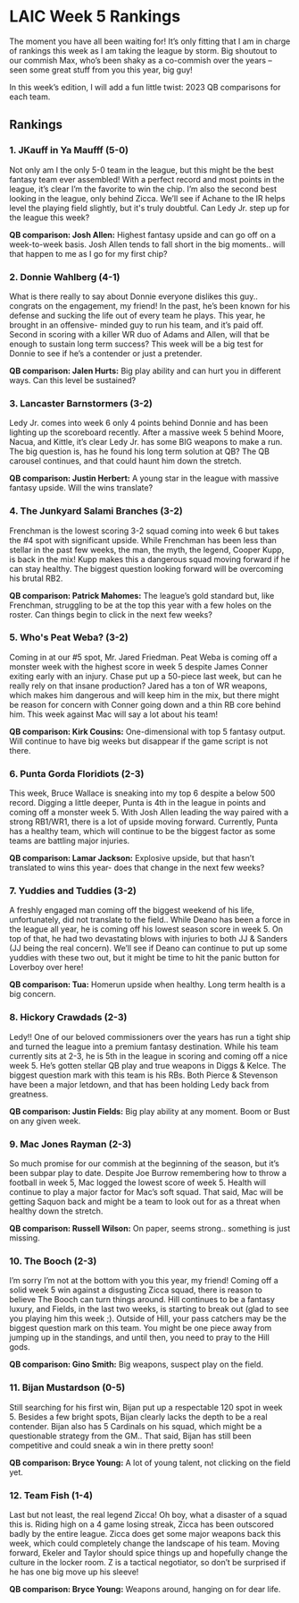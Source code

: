 # LAIC Week 5 Rankings

The moment you have all been waiting for! It’s only fitting that I am in charge of rankings this
week as I am taking the league by storm. Big shoutout to our commish Max, who’s been shaky
as a co-commish over the years – seen some great stuff from you this year, big guy!

In this week’s edition, I will add a fun little twist: 2023 QB comparisons for each team.

## Rankings

### 1. JKauff in Ya Maufff (5-0)

Not only am I the only 5-0 team in the league, but this might
be the best fantasy team ever assembled! With a perfect record and most points in the
league, it’s clear I’m the favorite to win the chip. I’m also the second best looking in the
league, only behind Zicca. We’ll see if Achane to the IR helps level the playing field
slightly, but it's truly doubtful. Can Ledy Jr. step up for the league this week?

**QB comparison: Josh Allen:** Highest fantasy upside and can go off on a week-to-week basis.
Josh Allen tends to fall short in the big moments.. will that happen to me as I go for my first
chip?

### 2. Donnie Wahlberg (4-1)

What is there really to say about Donnie everyone dislikes this
guy.. congrats on the engagement, my friend! In the past, he’s been known for his defense
and sucking the life out of every team he plays. This year, he brought in an offensive-
minded guy to run his team, and it’s paid off. Second in scoring with a killer WR duo of
Adams and Allen, will that be enough to sustain long term success? This week will be a
big test for Donnie to see if he’s a contender or just a pretender.

**QB comparison: Jalen Hurts:** Big play ability and can hurt you in different ways. Can this
level be sustained?

### 3. Lancaster Barnstormers (3-2)

Ledy Jr. comes into week 6 only 4 points behind Donnie
and has been lighting up the scoreboard recently. After a massive week 5 behind Moore,
Nacua, and Kittle, it’s clear Ledy Jr. has some BIG weapons to make a run. The big
question is, has he found his long term solution at QB? The QB carousel continues, and
that could haunt him down the stretch.

**QB comparison: Justin Herbert:** A young star in the league with massive fantasy upside. Will
the wins translate?

### 4. The Junkyard Salami Branches (3-2)

Frenchman is the lowest scoring 3-2 squad
coming into week 6 but takes the #4 spot with significant upside. While Frenchman has
been less than stellar in the past few weeks, the man, the myth, the legend, Cooper Kupp,
is back in the mix! Kupp makes this a dangerous squad moving forward if he can stay
healthy. The biggest question looking forward will be overcoming his brutal RB2.

**QB comparison: Patrick Mahomes:** The league’s gold standard but, like Frenchman, struggling to
be at the top this year with a few holes on the roster. Can things begin to click in the next few
weeks?

### 5. Who's Peat Weba? (3-2)

Coming in at our #5 spot, Mr. Jared Friedman. Peat Weba is
coming off a monster week with the highest score in week 5 despite James Conner
exiting early with an injury. Chase put up a 50-piece last week, but can he really rely on
that insane production? Jared has a ton of WR weapons, which makes him dangerous and
will keep him in the mix, but there might be reason for concern with Conner going down
and a thin RB core behind him. This week against Mac will say a lot about his team!

**QB comparison: Kirk Cousins:** One-dimensional with top 5 fantasy output. Will continue to
have big weeks but disappear if the game script is not there.

### 6. Punta Gorda Floridiots (2-3)

This week, Bruce Wallace is sneaking into my top 6
despite a below 500 record. Digging a little deeper, Punta is 4th in the league in points
and coming off a monster week 5. With Josh Allen leading the way paired with a strong
RB1/WR1, there is a lot of upside moving forward. Currently, Punta has a healthy team,
which will continue to be the biggest factor as some teams are battling major injuries.

**QB comparison: Lamar Jackson:** Explosive upside, but that hasn’t translated to wins this year-
does that change in the next few weeks?

### 7. Yuddies and Tuddies (3-2)

A freshly engaged man coming off the biggest weekend of
his life, unfortunately, did not translate to the field.. While Deano has been a force in the
league all year, he is coming off his lowest season score in week 5. On top of that, he had
two devastating blows with injuries to both JJ & Sanders (JJ being the real concern).
We’ll see if Deano can continue to put up some yuddies with these two out, but it might
be time to hit the panic button for Loverboy over here!

**QB comparison: Tua:** Homerun upside when healthy. Long term health is a big concern.

### 8. Hickory Crawdads (2-3)

Ledy!! One of our beloved commissioners over the years has
run a tight ship and turned the league into a premium fantasy destination. While his team
currently sits at 2-3, he is 5th in the league in scoring and coming off a nice week 5. He’s
gotten stellar QB play and true weapons in Diggs &amp; Kelce. The biggest question mark
with this team is his RBs. Both Pierce &amp; Stevenson have been a major letdown, and that
has been holding Ledy back from greatness.

**QB comparison: Justin Fields:** Big play ability at any moment. Boom or Bust on any given
week.

### 9. Mac Jones Rayman (2-3)

So much promise for our commish at the beginning of the
season, but it’s been subpar play to date. Despite Joe Burrow remembering how to throw
a football in week 5, Mac logged the lowest score of week 5. Health will continue to play
a major factor for Mac’s soft squad. That said, Mac will be getting Saquon back and
might be a team to look out for as a threat when healthy down the stretch.

**QB comparison: Russell Wilson:** On paper, seems strong.. something is just missing.

### 10. The Booch (2-3) 

I’m sorry I’m not at the bottom with you this year, my friend! Coming
off a solid week 5 win against a disgusting Zicca squad, there is reason to believe The
Booch can turn things around. Hill continues to be a fantasy luxury, and Fields, in the last
two weeks, is starting to break out (glad to see you playing him this week ;). Outside of
Hill, your pass catchers may be the biggest question mark on this team. You might be one
piece away from jumping up in the standings, and until then, you need to pray to the Hill
gods.

**QB comparison: Gino Smith:** Big weapons, suspect play on the field.

### 11. Bijan Mustardson (0-5)

Still searching for his first win, Bijan put up a respectable 120
spot in week 5. Besides a few bright spots, Bijan clearly lacks the depth to be a real
contender. Bijan also has 5 Cardinals on his squad, which might be a questionable
strategy from the GM.. That said, Bijan has still been competitive and could sneak a win
in there pretty soon!

**QB comparison: Bryce Young:** A lot of young talent, not clicking on the field yet.

### 12. Team Fish (1-4)

Last but not least, the real legend Zicca! Oh boy, what a disaster of a
squad this is. Riding high on a 4 game losing streak, Zicca has been outscored badly by
the entire league. Zicca does get some major weapons back this week, which could
completely change the landscape of his team. Moving forward, Ekeler and Taylor should
spice things up and hopefully change the culture in the locker room. Z is a tactical
negotiator, so don’t be surprised if he has one big move up his sleeve!

**QB comparison: Bryce Young:** Weapons around, hanging on for dear life.


